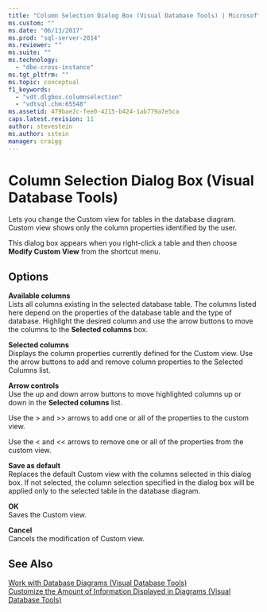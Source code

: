 ```yaml
---
title: "Column Selection Dialog Box (Visual Database Tools) | Microsoft Docs"
ms.custom: ""
ms.date: "06/13/2017"
ms.prod: "sql-server-2014"
ms.reviewer: ""
ms.suite: ""
ms.technology: 
  - "dbe-cross-instance"
ms.tgt_pltfrm: ""
ms.topic: conceptual
f1_keywords: 
  - "vdt.dlgbox.columnselection"
  - "vdtsql.chm:65548"
ms.assetid: 479bae2c-fee0-4215-b424-1ab779a7e5ca
caps.latest.revision: 11
author: stevestein
ms.author: sstein
manager: craigg
---
```

# Column Selection Dialog Box (Visual Database Tools)
  Lets you change the Custom view for tables in the database diagram. Custom view shows only the column properties identified by the user.  
  
 This dialog box appears when you right-click a table and then choose **Modify Custom View** from the shortcut menu.  
  
## Options  
 **Available columns**  
 Lists all columns existing in the selected database table. The columns listed here depend on the properties of the database table and the type of database. Highlight the desired column and use the arrow buttons to move the columns to the **Selected columns** box.  
  
 **Selected columns**  
 Displays the column properties currently defined for the Custom view. Use the arrow buttons to add and remove column properties to the Selected Columns list.  
  
 **Arrow controls**  
 Use the up and down arrow buttons to move highlighted columns up or down in the **Selected columns** list.  
  
 Use the > and >> arrows to add one or all of the properties to the custom view.  
  
 Use the < and << arrows to remove one or all of the properties from the custom view.  
  
 **Save as default**  
 Replaces the default Custom view with the columns selected in this dialog box. If not selected, the column selection specified in the dialog box will be applied only to the selected table in the database diagram.  
  
 **OK**  
 Saves the Custom view.  
  
 **Cancel**  
 Cancels the modification of Custom view.  
  
## See Also  
 [Work with Database Diagrams &#40;Visual Database Tools&#41;](visual-database-tools.md)   
 [Customize the Amount of Information Displayed in Diagrams &#40;Visual Database Tools&#41;](customize-the-amount-of-information-displayed-in-diagrams-visual-database-tools.md)  
  
  
